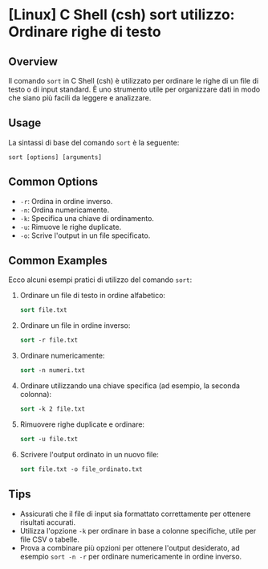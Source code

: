 # [Linux] C Shell (csh) sort utilizzo: Ordinare righe di testo

## Overview
Il comando `sort` in C Shell (csh) è utilizzato per ordinare le righe di un file di testo o di input standard. È uno strumento utile per organizzare dati in modo che siano più facili da leggere e analizzare.

## Usage
La sintassi di base del comando `sort` è la seguente:

```
sort [options] [arguments]
```

## Common Options
- `-r`: Ordina in ordine inverso.
- `-n`: Ordina numericamente.
- `-k`: Specifica una chiave di ordinamento.
- `-u`: Rimuove le righe duplicate.
- `-o`: Scrive l'output in un file specificato.

## Common Examples
Ecco alcuni esempi pratici di utilizzo del comando `sort`:

1. Ordinare un file di testo in ordine alfabetico:
   ```csh
   sort file.txt
   ```

2. Ordinare un file in ordine inverso:
   ```csh
   sort -r file.txt
   ```

3. Ordinare numericamente:
   ```csh
   sort -n numeri.txt
   ```

4. Ordinare utilizzando una chiave specifica (ad esempio, la seconda colonna):
   ```csh
   sort -k 2 file.txt
   ```

5. Rimuovere righe duplicate e ordinare:
   ```csh
   sort -u file.txt
   ```

6. Scrivere l'output ordinato in un nuovo file:
   ```csh
   sort file.txt -o file_ordinato.txt
   ```

## Tips
- Assicurati che il file di input sia formattato correttamente per ottenere risultati accurati.
- Utilizza l'opzione `-k` per ordinare in base a colonne specifiche, utile per file CSV o tabelle.
- Prova a combinare più opzioni per ottenere l'output desiderato, ad esempio `sort -n -r` per ordinare numericamente in ordine inverso.
